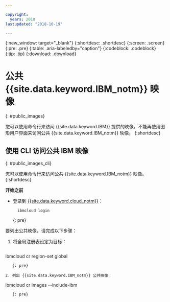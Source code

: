 ```yaml
---

copyright:
  years: 2018
lastupdated: "2018-10-19"

---
```


{:new_window: target="_blank"}
{:shortdesc: .shortdesc}
{:screen: .screen}
{:pre: .pre}
{:table: .aria-labeledby="caption"}
{:codeblock: .codeblock}
{:tip: .tip}
{:download: .download}

# 公共 {{site.data.keyword.IBM_notm}} 映像
{: #public_images}

您可以使用命令行来访问 {{site.data.keyword.IBM}} 提供的映像。不能再使用图形用户界面来访问公共 {{site.data.keyword.IBM_notm}} 映像。
{:shortdesc}

## 使用 CLI 访问公共 IBM 映像
{: #public_images_cli}

您可以使用命令行来访问公共 {{site.data.keyword.IBM_notm}} 映像。
{:shortdesc}

**开始之前**

- 登录到 [{{site.data.keyword.cloud_notm}}](/docs/cli/reference/ibmcloud/bx_cli.html#ibmcloud_login)：

  ```
    ibmcloud login
    ```
  {: pre}

要列出公共映像，请完成以下步骤：

1. 将全局注册表设定为目标：

   ```
ibmcloud cr region-set global
```
   {: pre}

2. 列出 {{site.data.keyword.IBM_notm}} 公共映像：

   ```
ibmcloud cr images --include-ibm
```
   {: pre}

